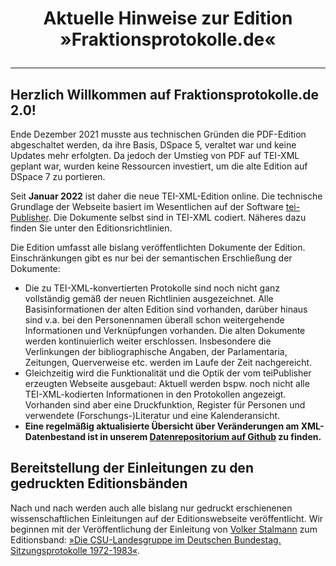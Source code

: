 # <p style="text-align: center;">Aktuelle Hinweise zur Edition »Fraktionsprotokolle.de«</p>

------



## Herzlich Willkommen auf Fraktionsprotokolle.de 2.0!

Ende Dezember 2021 musste aus technischen Gründen die PDF-Edition abgeschaltet werden, da ihre Basis, DSpace 5, veraltet war und keine Updates mehr erfolgten. Da jedoch der Umstieg von PDF auf TEI-XML geplant war, wurden keine Ressourcen investiert, um die alte Edition auf DSpace 7 zu portieren.

Seit **Januar 2022** ist daher die neue TEI-XML-Edition online. Die technische Grundlage der Webseite basiert im Wesentlichen auf der Software [tei-Publisher](https://teipublisher.com/index.html). Die Dokumente selbst sind in TEI-XML codiert. Näheres dazu finden Sie unter den Editionsrichtlinien.

Die Edition umfasst alle bislang veröffentlichten Dokumente der Edition. Einschränkungen gibt es nur bei der semantischen Erschließung der Dokumente:

- Die zu TEI-XML-konvertierten Protokolle sind noch nicht ganz vollständig gemäß der neuen Richtlinien ausgezeichnet. Alle Basisinformationen der alten Edition sind vorhanden, darüber hinaus sind v.a. bei den Personennamen überall schon weitergehende Informationen und Verknüpfungen vorhanden. Die alten Dokumente werden kontinuierlich weiter erschlossen. Insbesondere die Verlinkungen der bibliographische Angaben, der Parlamentaria, Zeitungen, Querverweise etc. werden im Laufe der Zeit nachgereicht.
- Gleichzeitig wird die Funktionalität und die Optik der vom teiPublisher erzeugten Webseite ausgebaut: Aktuell werden bspw. noch nicht alle TEI-XML-kodierten Informationen in den Protokollen angezeigt. Vorhanden sind aber eine Druckfunktion, Register für Personen und verwendete (Forschungs-)Literatur und eine Kalenderansicht.
- **Eine regelmäßig aktualisierte Übersicht über Veränderungen am XML-Datenbestand ist in unserem [Datenrepositorium auf Github](https://github.com/Fraktionsprotokolle-de/) zu finden.**



## Bereitstellung der Einleitungen zu den gedruckten Editionsbänden

Nach und nach werden auch alle bislang nur gedruckt erschienenen wissenschaftlichen Einleitungen auf der Editionswebseite veröffentlicht. Wir beginnen mit der Veröffentlichung der Einleitung von [Volker Stalmann](https://kgparl.de/personen/volker-stalmann/) zum Editionsband: [»Die CSU-Landesgruppe im Deutschen Bundestag. Sitzungsprotokolle 1972-1983«](https://kgparl.de/publikationen/die-csu-landesgruppe-im-deutschen-bundestag-sitzungsprotokolle-1972-1983/).



